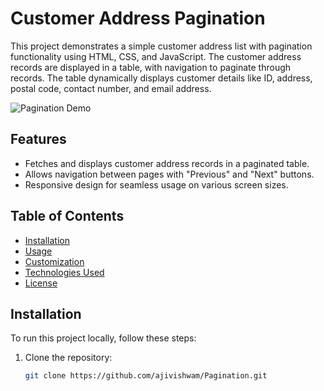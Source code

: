 # Customer Address Pagination

This project demonstrates a simple customer address list with pagination functionality using HTML, CSS, and JavaScript. The customer address records are displayed in a table, with navigation to paginate through records. The table dynamically displays customer details like ID, address, postal code, contact number, and email address.

![Pagination Demo](./demo.gif)

## Features
- Fetches and displays customer address records in a paginated table.
- Allows navigation between pages with "Previous" and "Next" buttons.
- Responsive design for seamless usage on various screen sizes.

## Table of Contents
- [Installation](#installation)
- [Usage](#usage)
- [Customization](#customization)
- [Technologies Used](#technologies-used)
- [License](#license)

## Installation
To run this project locally, follow these steps:

1. Clone the repository:
   ```bash
   git clone https://github.com/ajivishwam/Pagination.git
